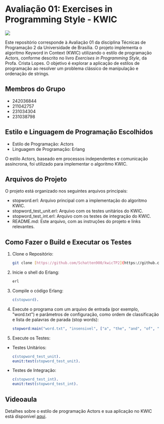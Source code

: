 # Avaliação 01: Exercises in Programming Style - KWIC

![](https://img.shields.io/badge/version-v1.0-blue)

Este repositório corresponde à Avaliação 01 da disciplina Técnicas de Programação 2 da Universidade de Brasília. O projeto implementa o algoritmo Keyword in Context (KWIC) utilizando o estilo de programação Actors, conforme descrito no livro *Exercises in Programming Style*, da Profa. Crista Lopes. O objetivo é explorar a aplicação de estilos de programação ao resolver um problema clássico de manipulação e ordenação de strings.

## Membros do Grupo
- 242036844
- 211042757
- 231034304
- 231038798
   
## Estilo e Linguagem de Programação Escolhidos
- Estilo de Programação: Actors
- Linguagem de Programação: Erlang

O estilo Actors, baseado em processos independentes e comunicação assíncrona, foi utilizado para implementar o algoritmo KWIC.

## Arquivos do Projeto
O projeto está organizado nos seguintes arquivos principais:
- stopword.erl: Arquivo principal com a implementação do algoritmo KWIC.
- stopword_test_unit.erl: Arquivo com os testes unitários do KWIC.
- stopword_test_int.erl: Arquivo com os testes de integração do KWIC.
- README.md: Este arquivo, com as instruções do projeto e links relevantes.

## Como Fazer o Build e Executar os Testes
1. Clone o Repositório:
   ```bash
   git clone [https://github.com/Schatten900/kwicTP2](https://github.com/Schatten900/kwicTP2)
2. Inicie o shell do Erlang:
   ```bash
   erl
3. Compile o código Erlang:
   ```erlang
   c(stopword).
4. Execute o programa com um arquivo de entrada (por exemplo, "word.txt") e parâmetros de configuração, como ordem de classificação e lista de palavras de parada (stop words):
   ```erlang
   stopword:main("word.txt", "insensivel", ["a", "the", "and", "of", "an", "to", "in", "on", "is", "are", "they", "he", "she"]).
5. Execute os Testes:
- Testes Unitários:
   ```erlang
   c(stopword_test_unit).
   eunit:test(stopword_test_unit).
- Testes de Integração:
   ```erlang
   c(stopword_test_int).
   eunit:test(stopword_test_int).

## Videoaula
Detalhes sobre o estilo de programação Actors e sua aplicação no KWIC está disponível [aqui](link-do-video).



